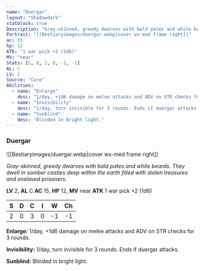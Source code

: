 ```yaml
---
name: "Duergar"
layout: "Shadowdark"
statblock: true
Description: "Gray-skinned, greedy dwarves with bald pates and white beards. They dwell in somber castles deep within the earth filled with stolen treasures and enslaved prisoners."
Portrait: "[[Bestiaryimages/duergar.webp|cover ws-med frame right]]"
ac: 15
hp: 12
ATK: "1 war pick +2 (1d6)"
MV: "near"
Stats: [2, 0, 3, 0, -1, -1]
AL: C
LV: 2
Source: "Core"
Abilities:
  - name: "Enlarge"
    desc: "1/day, +1d6 damage on melee attacks and ADV on STR checks for 3 rounds."
  - name: "Invisibility"
    desc: "1/day, turn invisible for 3 rounds. Ends if duergar attacks."
  - name: "Sunblind"
    desc: "Blinded in bright light."
---
```


### Duergar

![[Bestiaryimages/duergar.webp|cover ws-med frame right]]

_Gray-skinned, greedy dwarves with bald pates and white beards. They dwell in somber castles deep within the earth filled with stolen treasures and enslaved prisoners._

**LV** 2, **AL** C
**AC** 15, **HP** 12, **MV** near
**ATK** 1 war pick +2 (1d6)

|  S  |  D  |  C  |  I  |  W  |  Ch  |
|:---:|:---:|:---:|:---:|:---:|:----:|
| 2 | 0 | 3 | 0 | -1 | -1 |

**Enlarge:** 1/day, +1d6 damage on melee attacks and ADV on STR checks for 3 rounds.

**Invisibility:** 1/day, turn invisible for 3 rounds. Ends if duergar attacks.

**Sunblind:** Blinded in bright light.

